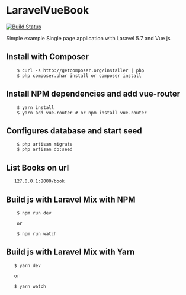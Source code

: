 # LaravelVueBook

[![Build Status](https://travis-ci.org/Tony133/LaravelVueBook.svg?branch=master)](https://travis-ci.org/Tony133/LaravelVueBook)

Simple example Single page application with Laravel 5.7 and Vue js 

## Install with Composer

```
    $ curl -s http://getcomposer.org/installer | php
    $ php composer.phar install or composer install
```

## Install NPM dependencies and add vue-router

```
    $ yarn install
    $ yarn add vue-router # or npm install vue-router

```
## Configures database and start seed

```
    $ php artisan migrate
    $ php artisan db:seed
```

## List Books on url

```
   127.0.0.1:8000/book
```

## Build js with Laravel Mix with NPM

```
    $ npm run dev

    or

    $ npm run watch
```

## Build js with Laravel Mix with Yarn

```
   $ yarn dev

   or
  
   $ yarn watch
```
